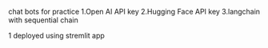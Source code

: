chat bots for practice
1.Open AI API key
2.Hugging Face API key
3.langchain with sequential chain


1 deployed using stremlit app
